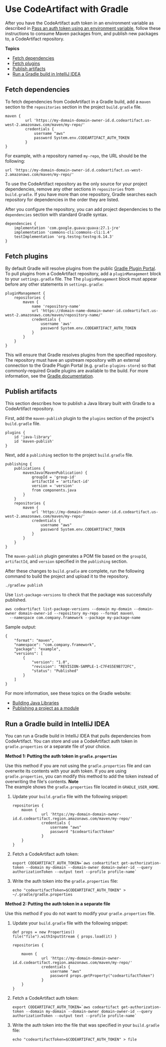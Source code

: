 # Use CodeArtifact with Gradle<a name="maven-gradle"></a>

After you have the CodeArtifact auth token in an environment variable as described in [Pass an auth token using an environment variable](tokens-authentication.md#env-var), follow these instructions to consume Maven packages from, and publish new packages to, a CodeArtifact repository\.

**Topics**
+ [Fetch dependencies](#fetching-dependencies)
+ [Fetch plugins](#fetching-plugins)
+ [Publish artifacts](#publishing-artifacts)
+ [Run a Gradle build in IntelliJ IDEA](#gradle-intellij)

## Fetch dependencies<a name="fetching-dependencies"></a>

To fetch dependencies from CodeArtifact in a Gradle build, add a `maven` section to the `repositories` section in the project `build.gradle` file\.

```
maven {
         url 'https://my-domain-domain-owner-id.d.codeartifact.us-west-2.amazonaws.com/maven/my-repo/'
         credentials {
             username "aws"
             password System.env.CODEARTIFACT_AUTH_TOKEN
         }
}
```

For example, with a repository named `my-repo`, the URL should be the following:

```
url 'https://my-domain-domain-owner-id.d.codeartifact.us-west-2.amazonaws.com/maven/my-repo/'
```

To use the CodeArtifact repository as the only source for your project dependencies, remove any other sections in `repositories` from `build.gradle`\. If you have more than one repository, Gradle searches each repository for dependencies in the order they are listed\.

After you configure the repository, you can add project dependencies to the `dependencies` section with standard Gradle syntax\.

```
dependencies {
    implementation 'com.google.guava:guava:27.1-jre'
    implementation 'commons-cli:commons-cli:1.4'
    testImplementation 'org.testng:testng:6.14.3'
}
```

## Fetch plugins<a name="fetching-plugins"></a>

By default Gradle will resolve plugins from the public [Gradle Plugin Portal](https://plugins.gradle.org/)\. To pull plugins from a CodeArtifact repository, add a `pluginManagement` block to your `settings.gradle` file\. The The `pluginManagement` block must appear before any other statements in `settings.gradle`:

```
pluginManagement {
    repositories {
        maven {
            name 'repository-name'
            url 'https://domain-name-domain-owner-id.codeartifact.us-west-2.amazonaws.com/maven/repository-name/'
            credentials {
                username 'aws'
                password System.env.CODEARTIFACT_AUTH_TOKEN
            }
        }
    }
}
```

This will ensure that Gradle resolves plugins from the specified repository\. The repository must have an upstream repository with an external connection to the Gradle Plugin Portal \(e\.g\. `gradle-plugins-store`\) so that commonly\-required Gradle plugins are available to the build\. For more information, see the [Gradle documentation](https://docs.gradle.org/current/userguide/plugins.html#sec:custom_plugin_repositories)\.

## Publish artifacts<a name="publishing-artifacts"></a>

This section describes how to publish a Java library built with Gradle to a CodeArtifact repository\.

First, add the `maven-publish` plugin to the `plugins` section of the project's `build.gradle` file\.

```
plugins {
    id 'java-library'
    id 'maven-publish'
}
```

Next, add a `publishing` section to the project `build.gradle` file\.

```
publishing {
    publications {
        mavenJava(MavenPublication) {
            groupId = 'group-id'
            artifactId = 'artifact-id'
            version = 'version'
            from components.java
        }
    }
    repositories {
        maven {
            url 'https://my-domain-domain-owner-id.d.codeartifact.us-west-2.amazonaws.com/maven/my-repo/'
            credentials {
                username "aws"
                password System.env.CODEARTIFACT_TOKEN
            }
        }
    }
}
```

The `maven-publish` plugin generates a POM file based on the `groupId`, `artifactId`, and `version` specified in the `publishing` section\.

After these changes to `build.gradle` are complete, run the following command to build the project and upload it to the repository\.

```
./gradlew publish
```

Use `list-package-versions` to check that the package was successfully published\.

```
aws codeartifact list-package-versions --domain my-domain --domain-owner domain-owner-id --repository my-repo --format maven\
  --namespace com.company.framework --package my-package-name
```

Sample output:

```
{
    "format": "maven",
    "namespace": "com.company.framework",
    "package": "example",
    "versions": [
        {
            "version": "1.0", 
            "revision": "REVISION-SAMPLE-1-C7F4S5E9B772FC",
            "status": "Published"
        }
    ]
}
```

For more information, see these topics on the Gradle website:
+  [Building Java Libraries](https://guides.gradle.org/building-java-libraries/) 
+  [Publishing a project as a module](https://docs.gradle.org/current/userguide/publishing_setup.html) 

## Run a Gradle build in IntelliJ IDEA<a name="gradle-intellij"></a>

You can run a Gradle build in IntelliJ IDEA that pulls dependencies from CodeArtifact\. You can store and use a CodeArtifact auth token in `gradle.properties` or a separate file of your choice\.

**Method 1: Putting the auth token in `gradle.properties`**

Use this method if you are not using the `gradle.properties` file and can overwrite its contents with your auth token\. If you are using `gradle.properties`, you can modify this method to add the token instead of overwriting the file's contents\.
**Note**  
The example shows the `gradle.properties` file located in `GRADLE_USER_HOME`\.

1. Update your `build.gradle` file with the following snippet:

   ```
   repositories {
       maven {
                url 'https://my-domain-domain-owner-id.d.codeartifact.region.amazonaws.com/maven/my-repo/'
                credentials {
                    username "aws"
                    password "$codeartifactToken"
                }   
       }   
   }
   ```

1. Fetch a CodeArtifact auth token:

   ```
   export CODEARTIFACT_AUTH_TOKEN=`aws codeartifact get-authorization-token --domain my-domain --domain-owner domain-owner-id --query authorizationToken --output text --profile profile-name`
   ```

1. Write the auth token into the `gradle.properties` file:

   ```
   echo "codeartifactToken=$CODEARTIFACT_AUTH_TOKEN" > ~/.gradle/gradle.properties
   ```

**Method 2: Putting the auth token in a separate file**

Use this method if you do not want to modify your `gradle.properties` file\.

1. Update your `build.gradle` file with the following snippet:

   ```
   def props = new Properties()
   file("file").withInputStream { props.load(it) }
   
   repositories {
   
       maven {
                url 'https://my-domain-domain-owner-id.d.codeartifact.region.amazonaws.com/maven/my-repo/'
                credentials {
                    username "aws"
                    password props.getProperty("codeartifactToken")
                }
       }
   }
   ```

1. Fetch a CodeArtifact auth token:

   ```
   export CODEARTIFACT_AUTH_TOKEN=`aws codeartifact get-authorization-token --domain my-domain --domain-owner domain-owner-id --query authorizationToken --output text --profile profile-name`
   ```

1. Write the auth token into the file that was specified in your `build.gradle` file:

   ```
   echo "codeartifactToken=$CODEARTIFACT_AUTH_TOKEN" > file
   ```